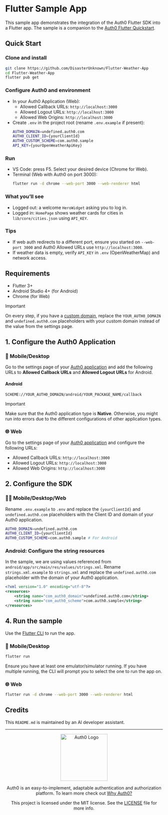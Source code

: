 # Flutter Sample App

This sample app demonstrates the integration of the Auth0 Flutter SDK into a Flutter app. The sample is a companion to the [Auth0 Flutter Quickstart](https://auth0.com/docs/quickstart/native/flutter/interactive).

## Quick Start

### Clone and install

```sh
git clone https://github.com/DisasterUnknown/Flutter-Weather-App
cd Flutter-Weather-App
flutter pub get
```

### Configure Auth0 and environment

- In your Auth0 Application (Web):
  - Allowed Callback URLs: `http://localhost:3000`
  - Allowed Logout URLs: `http://localhost:3000`
  - Allowed Web Origins: `http://localhost:3000`
- Create `.env` in the project root (rename `.env.example` if present):
  ```sh
  AUTH0_DOMAIN=undefined.auth0.com
  AUTH0_CLIENT_ID={yourClientId}
  AUTH0_CUSTOM_SCHEME=com.auth0.sample
  API_KEY={yourOpenWeatherApiKey}
  ```

### Run

- VS Code: press F5. Select your desired device (Chrome for Web).
- Terminal (Web with Auth0 on port 3000):
  ```sh
  flutter run -d chrome --web-port 3000 --web-renderer html
  ```

### What you’ll see

- Logged out: a welcome `HeroWidget` asking you to log in.
- Logged in: `HomePage` shows weather cards for cities in `lib/core/cities.json` using `API_KEY`.

### Tips

- If web auth redirects to a different port, ensure you started on `--web-port 3000` and Auth0 Allowed URLs use `http://localhost:3000`.
- If weather data is empty, verify `API_KEY` in `.env` (OpenWeatherMap) and network access.

## Requirements

- Flutter 3+
- Android Studio 4+ (for Android)
- Chrome (for Web)

> [!IMPORTANT]
> On every step, if you have a [custom domain](https://auth0.com/docs/customize/custom-domains), replace the `YOUR_AUTH0_DOMAIN` and `undefined.auth0.com` placeholders with your custom domain instead of the value from the settings page.

## 1. Configure the Auth0 Application

### 📱 Mobile/Desktop

Go to the settings page of your [Auth0 application](https://manage.auth0.com/#/applications/) and add the following URLs to **Allowed Callback URLs** and **Allowed Logout URLs** for Android.

#### Android

```text
SCHEME://YOUR_AUTH0_DOMAIN/android/YOUR_PACKAGE_NAME/callback
```

> [!IMPORTANT]
> Make sure that the Auth0 application type is **Native**. Otherwise, you might run into errors due to the different configurations of other application types.

### 🌐 Web

Go to the settings page of your [Auth0 application](https://manage.auth0.com/#/applications/) and configure the following URLs:

- Allowed Callback URLs: `http://localhost:3000`
- Allowed Logout URLs: `http://localhost:3000`
- Allowed Web Origins: `http://localhost:3000`

## 2. Configure the SDK

### 📱🌐 Mobile/Desktop/Web

Rename `.env.example` to `.env` and replace the `{yourClientId}` and `undefined.auth0.com` placeholders with the Client ID and domain of your Auth0 application.

```sh
AUTH0_DOMAIN=undefined.auth0.com
AUTH0_CLIENT_ID={yourClientId}
AUTH0_CUSTOM_SCHEME=com.auth0.sample # For Android
```

### Android: Configure the string resources

In the sample, we are using values referenced from `android/app/src/main/res/values/strings.xml`. Rename `strings.xml.example` to `strings.xml` and replace the `undefined.auth0.com` placeholder with the domain of your Auth0 application.

```xml
<?xml version="1.0" encoding="utf-8"?>
<resources>
    <string name="com_auth0_domain">undefined.auth0.com</string>
    <string name="com_auth0_scheme">com.auth0.sample</string>
</resources>
```

 

## 4. Run the sample

Use the [Flutter CLI](https://docs.flutter.dev/reference/flutter-cli) to run the app.

### 📱 Mobile/Desktop

```sh
flutter run
```

Ensure you have at least one emulator/simulator running. If you have multiple running, the CLI will prompt you to select the one to run the app on.

### 🌐 Web

```sh
flutter run -d chrome --web-port 3000 --web-renderer html
```

## Credits

This `README.md` is maintained by an AI developer assistant.

 

---

<p align="center">
  <picture>
    <source media="(prefers-color-scheme: light)" srcset="https://cdn.auth0.com/website/sdks/logos/auth0_light_mode.png" width="150">
    <source media="(prefers-color-scheme: dark)" srcset="https://cdn.auth0.com/website/sdks/logos/auth0_dark_mode.png" width="150">
    <img alt="Auth0 Logo" src="https://cdn.auth0.com/website/sdks/logos/auth0_light_mode.png" width="150">
  </picture>
</p>

<p align="center">Auth0 is an easy-to-implement, adaptable authentication and authorization platform. To learn more check out <a href="https://auth0.com/why-auth0">Why Auth0?</a></p>

<p align="center">This project is licensed under the MIT license. See the <a href="../LICENSE"> LICENSE</a> file for more info.</p>
